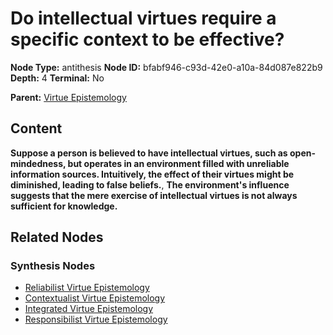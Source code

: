 # Do intellectual virtues require a specific context to be effective?

**Node Type:** antithesis
**Node ID:** bfabf946-c93d-42e0-a10a-84d087e822b9
**Depth:** 4
**Terminal:** No

**Parent:** [Virtue Epistemology](virtue-epistemology-synthesis-38b45dc4-8141-4c28-99d4-9cb47d44ba2e.md)

## Content

**Suppose a person is believed to have intellectual virtues, such as open-mindedness, but operates in an environment filled with unreliable information sources. Intuitively, the effect of their virtues might be diminished, leading to false beliefs.**, **The environment's influence suggests that the mere exercise of intellectual virtues is not always sufficient for knowledge.**

## Related Nodes

### Synthesis Nodes

- [Reliabilist Virtue Epistemology](reliabilist-virtue-epistemology-synthesis-7791dbe0-2d0a-436f-9ba4-e70f24f578af.md)
- [Contextualist Virtue Epistemology](contextualist-virtue-epistemology-synthesis-e7ffa3dd-2d6c-4ff4-bb0a-dad21ef67d83.md)
- [Integrated Virtue Epistemology](integrated-virtue-epistemology-synthesis-87553286-6b0a-4294-b06c-103818455e7d.md)
- [Responsibilist Virtue Epistemology](responsibilist-virtue-epistemology-synthesis-31d8e482-7929-4d81-80ba-5723ae4abf9d.md)

